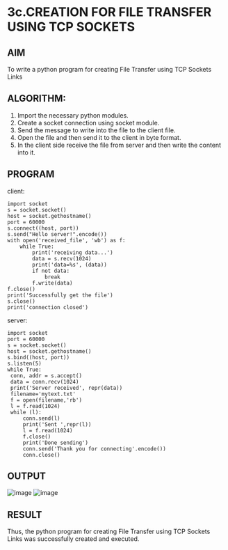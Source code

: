 # 3c.CREATION FOR FILE TRANSFER USING TCP SOCKETS
## AIM
To write a python program for creating File Transfer using TCP Sockets Links
## ALGORITHM:
1. Import the necessary python modules.
2. Create a socket connection using socket module.
3. Send the message to write into the file to the client file.
4. Open the file and then send it to the client in byte format.
5. In the client side receive the file from server and then write the content into it.
## PROGRAM
client:
```
import socket
s = socket.socket()
host = socket.gethostname()
port = 60000
s.connect((host, port))
s.send("Hello server!".encode())
with open('received_file', 'wb') as f:
    while True:
        print('receiving data...')
        data = s.recv(1024)
        print('data=%s', (data))
        if not data:
            break
        f.write(data)
f.close()
print('Successfully get the file')
s.close()
print('connection closed')
```
server:
```
import socket 
port = 60000 
s = socket.socket() 
host = socket.gethostname() 
s.bind((host, port)) 
s.listen(5)
while True:
 conn, addr = s.accept() 
 data = conn.recv(1024)
 print('Server received', repr(data))
 filename='mytext.txt'
 f = open(filename,'rb')
 l = f.read(1024)
 while (l):
     conn.send(l)
     print('Sent ',repr(l))
     l = f.read(1024)
     f.close()
     print('Done sending')
     conn.send('Thank you for connecting'.encode())
     conn.close()
```
## OUTPUT
![image](https://github.com/user-attachments/assets/8aa774c5-6eb5-4c40-b3a0-4f4c46c7d4f4)
![image](https://github.com/user-attachments/assets/d3e1b33c-2439-41ac-b103-ec357bd10a14)

## RESULT
Thus, the python program for creating File Transfer using TCP Sockets Links was 
successfully created and executed.
